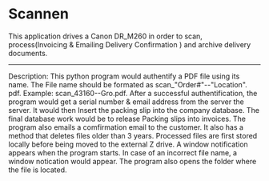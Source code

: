 # Scannen
This application drives a Canon DR_M260 in order to scan, process(Invoicing &amp; Emailing Delivery Confirmation ) and archive delivery documents.
***********************************************************************************************
Description: This python program would authentify a PDF file using its name. The File name should be formated as scan_"Order#"--"Location". 
pdf. Example: scan_43160--Gro.pdf. After a successful authentification, the program would get a serial number & email address from the 
server the server. It would then Insert the packing slip into the company database. The final database work would be to release Packing slips
into invoices. The program also emails a comfirmation email to the customer. It also has a method that deletes files older than 3 years.
Processed files are first stored locally before being moved to the external Z drive. A window notification appears when the program starts.
In case of an incorrect file name, a window notication would appear. The program also opens the folder where the file is located.
